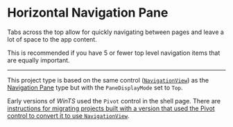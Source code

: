 ﻿# Horizontal Navigation Pane

Tabs across the top allow for quickly navigating between pages and leave a lot of space to the app content.

This is recommended if you have 5 or fewer top level navigation items that are equally important.

---

This project type is based on the same control ([`NavigationView`](https://docs.microsoft.com/windows/uwp/design/controls-and-patterns/navigationview)) as the [Navigation Pane](./navigationpane.md) type but with the `PaneDisplayMode` set to `Top`.

Early versions of *WinTS* used the `Pivot` control in the shell page. There are [instructions for migrating projects built with a version that used the Pivot control to convert it to use `NavigationView`](./updatetohorizontalnavview.md).
